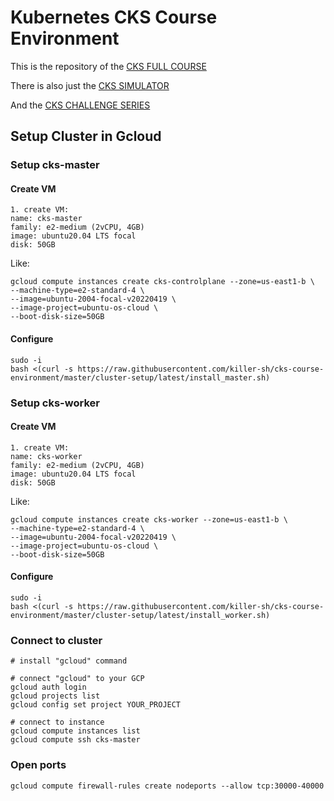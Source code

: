 # Kubernetes CKS Course Environment

This is the repository of the [CKS FULL COURSE](https://killer.sh/r?d=cks-course)

There is also just the [CKS SIMULATOR](https://killer.sh/cks)

And the [CKS CHALLENGE SERIES](https://killer.sh/r?d=cks-series)


## Setup Cluster in Gcloud

### Setup cks-master

#### Create VM
```
1. create VM:
name: cks-master
family: e2-medium (2vCPU, 4GB)
image: ubuntu20.04 LTS focal
disk: 50GB
```

Like:
```
gcloud compute instances create cks-controlplane --zone=us-east1-b \
--machine-type=e2-standard-4 \
--image=ubuntu-2004-focal-v20220419 \
--image-project=ubuntu-os-cloud \
--boot-disk-size=50GB
```

#### Configure
```
sudo -i
bash <(curl -s https://raw.githubusercontent.com/killer-sh/cks-course-environment/master/cluster-setup/latest/install_master.sh)
```

### Setup cks-worker

#### Create VM
```
1. create VM:
name: cks-worker
family: e2-medium (2vCPU, 4GB)
image: ubuntu20.04 LTS focal
disk: 50GB
```

Like:
```
gcloud compute instances create cks-worker --zone=us-east1-b \
--machine-type=e2-standard-4 \
--image=ubuntu-2004-focal-v20220419 \
--image-project=ubuntu-os-cloud \
--boot-disk-size=50GB
```

#### Configure
```
sudo -i
bash <(curl -s https://raw.githubusercontent.com/killer-sh/cks-course-environment/master/cluster-setup/latest/install_worker.sh)
```

### Connect to cluster
```
# install "gcloud" command

# connect "gcloud" to your GCP
gcloud auth login
gcloud projects list
gcloud config set project YOUR_PROJECT

# connect to instance
gcloud compute instances list
gcloud compute ssh cks-master
```

### Open ports
```
gcloud compute firewall-rules create nodeports --allow tcp:30000-40000
```
